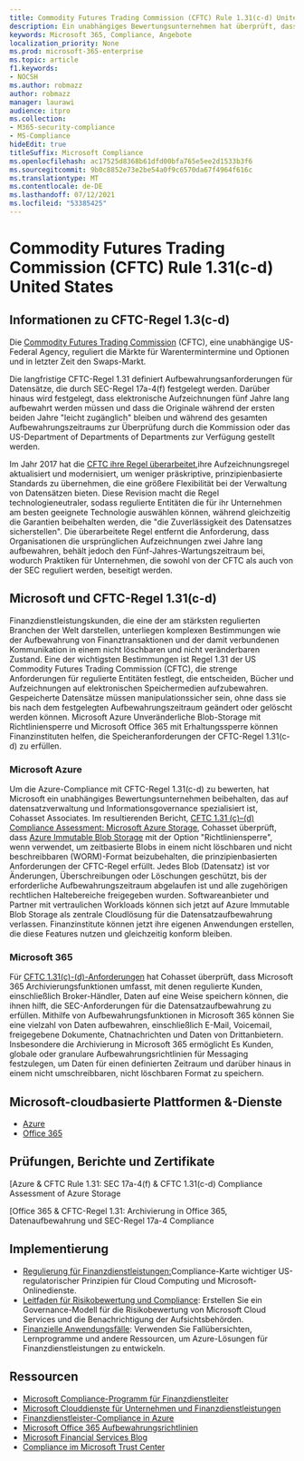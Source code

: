 ```yaml
---
title: Commodity Futures Trading Commission (CFTC) Rule 1.31(c-d) United States
description: Ein unabhängiges Bewertungsunternehmen hat überprüft, dass Azure und Office 365 Finanzunternehmen dabei helfen können, DIE CFTC-Regel 1.31 für die Aufbewahrung von Datensätzen und unveränderliche Speicheranforderungen zu erfüllen.
keywords: Microsoft 365, Compliance, Angebote
localization_priority: None
ms.prod: microsoft-365-enterprise
ms.topic: article
f1.keywords:
- NOCSH
ms.author: robmazz
author: robmazz
manager: laurawi
audience: itpro
ms.collection:
- M365-security-compliance
- MS-Compliance
hideEdit: true
titleSuffix: Microsoft Compliance
ms.openlocfilehash: ac17525d8368b61dfd00bfa765e5ee2d1533b3f6
ms.sourcegitcommit: 9b0c8852e73e2be54a0f9c6570da67f4964f616c
ms.translationtype: MT
ms.contentlocale: de-DE
ms.lasthandoff: 07/12/2021
ms.locfileid: "53385425"
---
```

# <a name="commodity-futures-trading-commission-cftc-rule-131c-d-united-states"></a>Commodity Futures Trading Commission (CFTC) Rule 1.31(c-d) United States

## <a name="about-cftc-rule-13c-d"></a>Informationen zu CFTC-Regel 1.3(c-d)

Die [Commodity Futures Trading Commission](https://www.cftc.gov/) (CFTC), eine unabhängige US-Federal Agency, reguliert die Märkte für Warentermintermine und Optionen und in letzter Zeit den Swaps-Markt.  
  
Die langfristige CFTC-Regel 1.31 definiert Aufbewahrungsanforderungen für Datensätze, die durch SEC-Regel 17a-4(f) festgelegt werden. Darüber hinaus wird festgelegt, dass elektronische Aufzeichnungen fünf Jahre lang aufbewahrt werden müssen und dass die Originale während der ersten beiden Jahre "leicht zugänglich" bleiben und während des gesamten Aufbewahrungszeitraums zur Überprüfung durch die Kommission oder das US-Department of Departments of Departments zur Verfügung gestellt werden.  
  
Im Jahr 2017 hat die [CFTC ihre Regel überarbeitet,](https://www.cftc.gov/sites/default/files/idc/groups/public/@lrfederalregister/documents/file/2017-11014a.pdf)ihre Aufzeichnungsregel aktualisiert und modernisiert, um weniger präskriptive, prinzipienbasierte Standards zu übernehmen, die eine größere Flexibilität bei der Verwaltung von Datensätzen bieten. Diese Revision macht die Regel technologieneutraler, sodass regulierte Entitäten die für ihr Unternehmen am besten geeignete Technologie auswählen können, während gleichzeitig die Garantien beibehalten werden, die "die Zuverlässigkeit des Datensatzes sicherstellen". Die überarbeitete Regel entfernt die Anforderung, dass Organisationen die ursprünglichen Aufzeichnungen zwei Jahre lang aufbewahren, behält jedoch den Fünf-Jahres-Wartungszeitraum bei, wodurch Praktiken für Unternehmen, die sowohl von der CFTC als auch von der SEC reguliert werden, beseitigt werden.

## <a name="microsoft-and-cftc-rule-131c-d"></a>Microsoft und CFTC-Regel 1.31(c-d)

Finanzdienstleistungskunden, die eine der am stärksten regulierten Branchen der Welt darstellen, unterliegen komplexen Bestimmungen wie der Aufbewahrung von Finanztransaktionen und der damit verbundenen Kommunikation in einem nicht löschbaren und nicht veränderbaren Zustand. Eine der wichtigsten Bestimmungen ist Regel 1.31 der US Commodity Futures Trading Commission (CFTC), die strenge Anforderungen für regulierte Entitäten festlegt, die entscheiden, Bücher und Aufzeichnungen auf elektronischen Speichermedien aufzubewahren. Gespeicherte Datensätze müssen manipulationssicher sein, ohne dass sie bis nach dem festgelegten Aufbewahrungszeitraum geändert oder gelöscht werden können. Microsoft Azure Unveränderliche Blob-Storage mit Richtliniensperre und Microsoft Office 365 mit Erhaltungssperre können Finanzinstituten helfen, die Speicheranforderungen der CFTC-Regel 1.31(c-d) zu erfüllen.

### <a name="microsoft-azure"></a>Microsoft Azure

Um die Azure-Compliance mit CFTC-Regel 1.31(c-d) zu bewerten, hat Microsoft ein unabhängiges Bewertungsunternehmen beibehalten, das auf datensatzverwaltung und Informationsgovernance spezialisiert ist, Cohasset Associates. Im resultierenden Bericht, [CFTC 1.31 (c)–(d) Compliance Assessment: Microsoft Azure Storage](https://servicetrust.microsoft.com/ViewPage/MSComplianceGuide?command=Download&downloadType=Document&downloadId=19b08fd4-d276-43e8-9461-715981d0ea20&docTab=4ce99610-c9c0-11e7-8c2c-f908a777fa4d_GRC_Assessment_Reports), Cohasset überprüft, dass [Azure Immutable Blob Storage](/azure/storage/blobs/storage-blob-immutable-storage) mit der Option "Richtliniensperre", wenn verwendet, um zeitbasierte Blobs in einem nicht löschbaren und nicht beschreibbaren (WORM)-Format beizubehalten, die prinzipienbasierten Anforderungen der CFTC-Regel erfüllt. Jedes Blob (Datensatz) ist vor Änderungen, Überschreibungen oder Löschungen geschützt, bis der erforderliche Aufbewahrungszeitraum abgelaufen ist und alle zugehörigen rechtlichen Haltebereiche freigegeben wurden. Softwareanbieter und Partner mit vertraulichen Workloads können sich jetzt auf Azure Immutable Blob Storage als zentrale Cloudlösung für die Datensatzaufbewahrung verlassen. Finanzinstitute können jetzt ihre eigenen Anwendungen erstellen, die diese Features nutzen und gleichzeitig konform bleiben.

### <a name="microsoft-365"></a>Microsoft 365

Für [CFTC 1.31(c)-(d)-Anforderungen](/microsoft-365/compliance/retention-regulatory-requirements#sec-17a-4f-finra-4511c-and-cftc-131c-d) hat Cohasset überprüft, dass Microsoft 365 Archivierungsfunktionen umfasst, mit denen regulierte Kunden, einschließlich Broker-Händler, Daten auf eine Weise speichern können, die ihnen hilft, die SEC-Anforderungen für die Datensatzaufbewahrung zu erfüllen. Mithilfe von Aufbewahrungsfunktionen in Microsoft 365 können Sie eine vielzahl von Daten aufbewahren, einschließlich E-Mail, Voicemail, freigegebene Dokumente, Chatnachrichten und Daten von Drittanbietern. Insbesondere die Archivierung in Microsoft 365 ermöglicht Es Kunden, globale oder granulare Aufbewahrungsrichtlinien für Messaging festzulegen, um Daten für einen definierten Zeitraum und darüber hinaus in einem nicht umschreibbaren, nicht löschbaren Format zu speichern.

## <a name="microsoft-in-scope-cloud-platforms--services"></a>Microsoft-cloudbasierte Plattformen &-Dienste

- [Azure](https://aka.ms/AzureCompliance)
- [Office 365](https://aka.ms/o365-compliance-framework)

## <a name="audits-reports-and-certificates"></a>Prüfungen, Berichte und Zertifikate

[Azure & CFTC Rule 1.31: SEC 17a-4(f) & CFTC 1.31(c-d) Compliance Assessment of Azure Storage

[Office 365 & CFTC-Regel 1.31: Archivierung in Office 365, Datenaufbewahrung und SEC-Regel 17a-4 Compliance

## <a name="how-to-implement"></a>Implementierung

- [Regulierung für Finanzdienstleistungen:](https://servicetrust.microsoft.com/ViewPage/TrustDocuments?command=Download&downloadType=Document&downloadId=5b483567-00b0-4d86-96ae-ee887dadb61c&docTab=6d000410-c9e9-11e7-9a91-892aae8839ad_Compliance_Guides)Compliance-Karte wichtiger US-regulatorischer Prinzipien für Cloud Computing und Microsoft-Onlinedienste.
- [Leitfaden für Risikobewertung und Compliance](https://aka.ms/RiskGovernanceGuide): Erstellen Sie ein Governance-Modell für die Risikobewertung von Microsoft Cloud Services und die Benachrichtigung der Aufsichtsbehörden.
- [Finanzielle Anwendungsfälle](/azure/industry/financial/): Verwenden Sie Fallübersichten, Lernprogramme und andere Ressourcen, um Azure-Lösungen für Finanzdienstleistungen zu entwickeln.

## <a name="resources"></a>Ressourcen

- [Microsoft Compliance-Programm für Finanzdienstleiter](https://aka.ms/FSCP-Print)
- [Microsoft Clouddienste für Unternehmen und Finanzdienstleistungen](https://www.microsoft.com/trustcenter/cloudservices/financialservices)
- [Finanzdienstleister-Compliance in Azure](https://azure.microsoft.com/resources/videos/azurecon-2015-financial-services-compliance-in-azure/)
- [Microsoft Office 365 Aufbewahrungsrichtlinien](/office365/securitycompliance/retention-policies)
- [Microsoft Financial Services Blog](https://techcommunity.microsoft.com/t5/Financial-Services-Blog/bg-p/FinancialServicesBlog)
- [Compliance im Microsoft Trust Center](https://www.microsoft.com/trust-center/compliance/compliance-overview)
